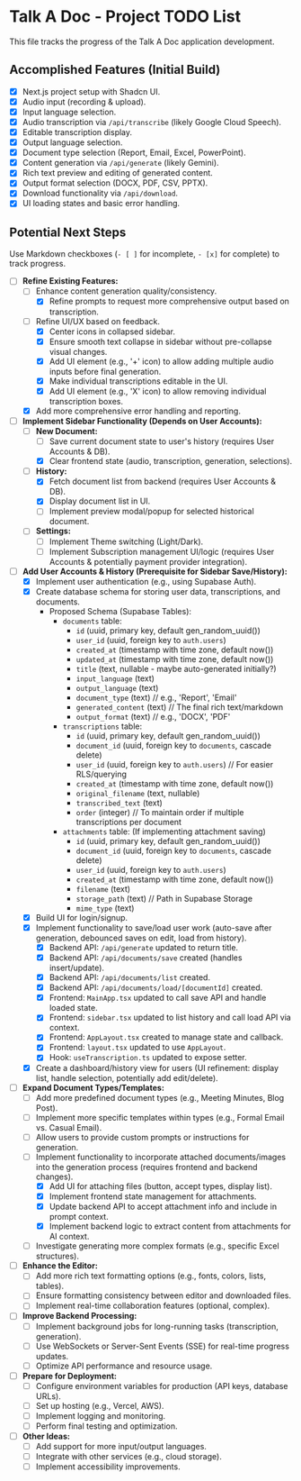# Talk A Doc - Project TODO List

This file tracks the progress of the Talk A Doc application development.

## Accomplished Features (Initial Build)

- [x] Next.js project setup with Shadcn UI.
- [x] Audio input (recording & upload).
- [x] Input language selection.
- [x] Audio transcription via `/api/transcribe` (likely Google Cloud Speech).
- [x] Editable transcription display.
- [x] Output language selection.
- [x] Document type selection (Report, Email, Excel, PowerPoint).
- [x] Content generation via `/api/generate` (likely Gemini).
- [x] Rich text preview and editing of generated content.
- [x] Output format selection (DOCX, PDF, CSV, PPTX).
- [x] Download functionality via `/api/download`.
- [x] UI loading states and basic error handling.

## Potential Next Steps

Use Markdown checkboxes (`- [ ]` for incomplete, `- [x]` for complete) to track progress.

- [ ] **Refine Existing Features:**
    - [ ] Enhance content generation quality/consistency.
        - [x] Refine prompts to request more comprehensive output based on transcription.
    - [ ] Refine UI/UX based on feedback.
        - [x] Center icons in collapsed sidebar.
        - [x] Ensure smooth text collapse in sidebar without pre-collapse visual changes.
        - [x] Add UI element (e.g., '+' icon) to allow adding multiple audio inputs before final generation.
        - [x] Make individual transcriptions editable in the UI.
        - [x] Add UI element (e.g., 'X' icon) to allow removing individual transcription boxes.
    - [x] Add more comprehensive error handling and reporting.
- [ ] **Implement Sidebar Functionality (Depends on User Accounts):**
    - [ ] **New Document:**
        - [ ] Save current document state to user's history (requires User Accounts & DB).
        - [x] Clear frontend state (audio, transcription, generation, selections).
    - [ ] **History:**
        - [x] Fetch document list from backend (requires User Accounts & DB).
        - [x] Display document list in UI.
        - [ ] Implement preview modal/popup for selected historical document.
    - [ ] **Settings:**
        - [ ] Implement Theme switching (Light/Dark).
        - [ ] Implement Subscription management UI/logic (requires User Accounts & potentially payment provider integration).
- [ ] **Add User Accounts & History (Prerequisite for Sidebar Save/History):**
    - [x] Implement user authentication (e.g., using Supabase Auth).
    - [x] Create database schema for storing user data, transcriptions, and documents.
        - Proposed Schema (Supabase Tables):
            - `documents` table:
                - `id` (uuid, primary key, default gen_random_uuid())
                - `user_id` (uuid, foreign key to `auth.users`)
                - `created_at` (timestamp with time zone, default now())
                - `updated_at` (timestamp with time zone, default now())
                - `title` (text, nullable - maybe auto-generated initially?)
                - `input_language` (text)
                - `output_language` (text)
                - `document_type` (text) // e.g., 'Report', 'Email'
                - `generated_content` (text) // The final rich text/markdown
                - `output_format` (text) // e.g., 'DOCX', 'PDF'
            - `transcriptions` table:
                - `id` (uuid, primary key, default gen_random_uuid())
                - `document_id` (uuid, foreign key to `documents`, cascade delete)
                - `user_id` (uuid, foreign key to `auth.users`) // For easier RLS/querying
                - `created_at` (timestamp with time zone, default now())
                - `original_filename` (text, nullable)
                - `transcribed_text` (text)
                - `order` (integer) // To maintain order if multiple transcriptions per document
            - `attachments` table: (If implementing attachment saving)
                - `id` (uuid, primary key, default gen_random_uuid())
                - `document_id` (uuid, foreign key to `documents`, cascade delete)
                - `user_id` (uuid, foreign key to `auth.users`)
                - `created_at` (timestamp with time zone, default now())
                - `filename` (text)
                - `storage_path` (text) // Path in Supabase Storage
                - `mime_type` (text)
    - [x] Build UI for login/signup.
    - [x] Implement functionality to save/load user work (auto-save after generation, debounced saves on edit, load from history).
        - [x] Backend API: `/api/generate` updated to return title.
        - [x] Backend API: `/api/documents/save` created (handles insert/update).
        - [x] Backend API: `/api/documents/list` created.
        - [x] Backend API: `/api/documents/load/[documentId]` created.
        - [x] Frontend: `MainApp.tsx` updated to call save API and handle loaded state.
        - [x] Frontend: `sidebar.tsx` updated to list history and call load API via context.
        - [x] Frontend: `AppLayout.tsx` created to manage state and callback.
        - [x] Frontend: `layout.tsx` updated to use `AppLayout`.
        - [x] Hook: `useTranscription.ts` updated to expose setter.
    - [x] Create a dashboard/history view for users (UI refinement: display list, handle selection, potentially add edit/delete).
- [ ] **Expand Document Types/Templates:**
    - [ ] Add more predefined document types (e.g., Meeting Minutes, Blog Post).
    - [ ] Implement more specific templates within types (e.g., Formal Email vs. Casual Email).
    - [ ] Allow users to provide custom prompts or instructions for generation.
    - [ ] Implement functionality to incorporate attached documents/images into the generation process (requires frontend and backend changes).
        - [x] Add UI for attaching files (button, accept types, display list).
        - [x] Implement frontend state management for attachments.
        - [x] Update backend API to accept attachment info and include in prompt context.
        - [x] Implement backend logic to extract content from attachments for AI context.
    - [ ] Investigate generating more complex formats (e.g., specific Excel structures).
- [ ] **Enhance the Editor:**
    - [ ] Add more rich text formatting options (e.g., fonts, colors, lists, tables).
    - [ ] Ensure formatting consistency between editor and downloaded files.
    - [ ] Implement real-time collaboration features (optional, complex).
- [ ] **Improve Backend Processing:**
    - [ ] Implement background jobs for long-running tasks (transcription, generation).
    - [ ] Use WebSockets or Server-Sent Events (SSE) for real-time progress updates.
    - [ ] Optimize API performance and resource usage.
- [ ] **Prepare for Deployment:**
    - [ ] Configure environment variables for production (API keys, database URLs).
    - [ ] Set up hosting (e.g., Vercel, AWS).
    - [ ] Implement logging and monitoring.
    - [ ] Perform final testing and optimization.
- [ ] **Other Ideas:**
    - [ ] Add support for more input/output languages.
    - [ ] Integrate with other services (e.g., cloud storage).
    - [ ] Implement accessibility improvements.
